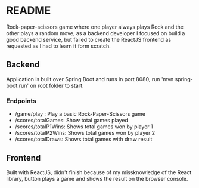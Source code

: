 # README

Rock-paper-scissors game where one player always plays Rock and the other plays a random move, as a backend developer I focused on build a good backend service, but failed to create the ReactJS frontend as requested as I had to learn it form scratch.

## Backend
Application is built over Spring Boot and runs in port 8080,
run 'mvn spring-boot:run' on root folder to start.

### Endpoints

- /game/play : Play a basic Rock-Paper-Scissors game
- /scores/totalGames: Show total games played
- /scores/totalP1Wins: Shows total games won by player 1
- /scores/totalP2Wins: Shows total games won by player 2
- /scores/totalDraws: Shows total games with draw result

## Frontend
Built with ReactJS, didn't finish because of my missknowledge of the React library, button plays a game and shows the result on the browser console.
